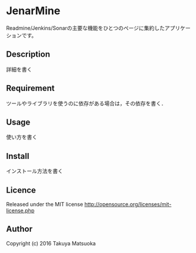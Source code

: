 JenarMine
===========
Readmine/Jenkins/Sonarの主要な機能をひとつのページに集約したアプリケーションです。

## Description

詳細を書く

## Requirement

ツールやライブラリを使うのに依存がある場合は，その依存を書く．

## Usage

使い方を書く

## Install

インストール方法を書く

## Licence

Released under the MIT license
http://opensource.org/licenses/mit-license.php

## Author

Copyright (c) 2016 Takuya Matsuoka
